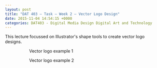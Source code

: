 ```yaml
---
layout: post
title: "DAT 403 – Task – Week 2 – Vector Logo Design"
date: 2015-11-04 14:54:15 +0000
categories: DAT403 - Digital Media Design Digital Art and Technology
---
```


<!-- wp:paragraph -->
<p>This lecture focussed on Illustrator's shape tools to create vector logo designs.</p>
<!-- /wp:paragraph -->

<!-- wp:gallery {"linkTo":"media","sizeSlug":"full"} -->
<figure class="wp-block-gallery has-nested-images columns-default is-cropped"><!-- wp:image {"id":735,"sizeSlug":"full","linkDestination":"media"} -->
<figure class="wp-block-image size-full"><a href="{{ site.baseurl }}/wp-content/uploads/2023/05/vector-logo-1.jpg"><img src="https://www.circleseven.co.uk/wp-content/uploads/2023/05/vector-logo-1.jpg" alt="" class="wp-image-735"/></a><figcaption class="wp-element-caption">Vector logo example 1</figcaption></figure>
<!-- /wp:image -->

<!-- wp:image {"id":733,"sizeSlug":"full","linkDestination":"media"} -->
<figure class="wp-block-image size-full"><a href="{{ site.baseurl }}/wp-content/uploads/2023/05/vector-logo-2.jpg"><img src="https://www.circleseven.co.uk/wp-content/uploads/2023/05/vector-logo-2.jpg" alt="" class="wp-image-733"/></a><figcaption class="wp-element-caption">Vector logo example 2</figcaption></figure>
<!-- /wp:image --></figure>
<!-- /wp:gallery -->